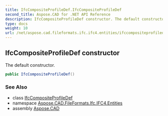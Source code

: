 ```yaml
---
title: IfcCompositeProfileDef.IfcCompositeProfileDef
second_title: Aspose.CAD for .NET API Reference
description: IfcCompositeProfileDef constructor. The default constructor
type: docs
weight: 10
url: /net/aspose.cad.fileformats.ifc.ifc4.entities/ifccompositeprofiledef/ifccompositeprofiledef/
---
```

## IfcCompositeProfileDef constructor

The default constructor.

```csharp
public IfcCompositeProfileDef()
```

### See Also

* class [IfcCompositeProfileDef](../)
* namespace [Aspose.CAD.FileFormats.Ifc.IFC4.Entities](../../ifccompositeprofiledef/)
* assembly [Aspose.CAD](../../../)


